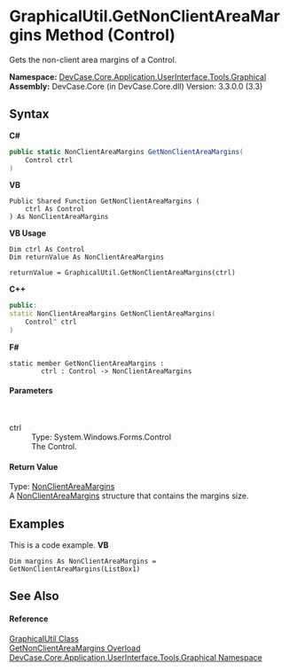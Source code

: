 # GraphicalUtil.GetNonClientAreaMargins Method (Control)
 

Gets the non-client area margins of a Control.

**Namespace:**&nbsp;<a href="N_DevCase_Core_Application_UserInterface_Tools_Graphical">DevCase.Core.Application.UserInterface.Tools.Graphical</a><br />**Assembly:**&nbsp;DevCase.Core (in DevCase.Core.dll) Version: 3.3.0.0 (3.3)

## Syntax

**C#**<br />
``` C#
public static NonClientAreaMargins GetNonClientAreaMargins(
	Control ctrl
)
```

**VB**<br />
``` VB
Public Shared Function GetNonClientAreaMargins ( 
	ctrl As Control
) As NonClientAreaMargins
```

**VB Usage**<br />
``` VB Usage
Dim ctrl As Control
Dim returnValue As NonClientAreaMargins

returnValue = GraphicalUtil.GetNonClientAreaMargins(ctrl)
```

**C++**<br />
``` C++
public:
static NonClientAreaMargins GetNonClientAreaMargins(
	Control^ ctrl
)
```

**F#**<br />
``` F#
static member GetNonClientAreaMargins : 
        ctrl : Control -> NonClientAreaMargins 

```


#### Parameters
&nbsp;<dl><dt>ctrl</dt><dd>Type: System.Windows.Forms.Control<br />The Control.</dd></dl>

#### Return Value
Type: <a href="T_DevCase_Core_Application_UserInterface_NonClientAreaMargins">NonClientAreaMargins</a><br />A <a href="T_DevCase_Core_Application_UserInterface_NonClientAreaMargins">NonClientAreaMargins</a> structure that contains the margins size.

## Examples
This is a code example. 
**VB**<br />
``` VB
Dim margins As NonClientAreaMargins = GetNonClientAreaMargins(ListBox1)
```


## See Also


#### Reference
<a href="T_DevCase_Core_Application_UserInterface_Tools_Graphical_GraphicalUtil">GraphicalUtil Class</a><br /><a href="Overload_DevCase_Core_Application_UserInterface_Tools_Graphical_GraphicalUtil_GetNonClientAreaMargins">GetNonClientAreaMargins Overload</a><br /><a href="N_DevCase_Core_Application_UserInterface_Tools_Graphical">DevCase.Core.Application.UserInterface.Tools.Graphical Namespace</a><br />